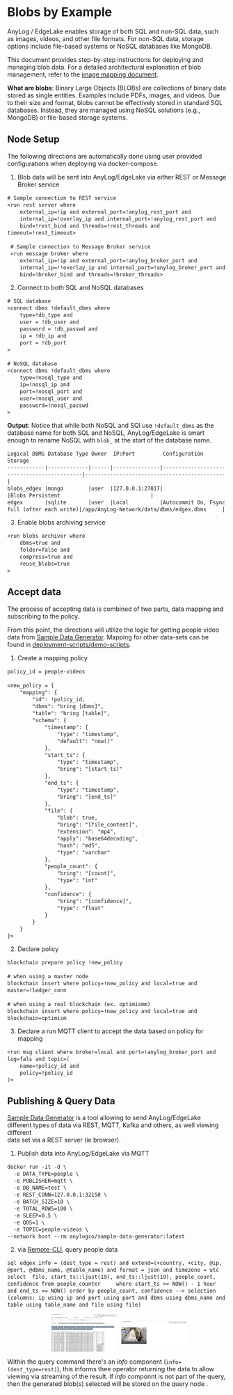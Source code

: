 # Blobs by Example 

AnyLog / EdgeLake enables storage of both SQL and non-SQL data, such as images, videos, and other file formats. For 
non-SQL data, storage options include file-based systems or NoSQL databases like MongoDB.

This document provides step-by-step instructions for deploying and managing blob data. For a detailed architectural 
explanation of blob management, refer to the [image mapping document](../image%20mapping.md).

**What are blobs**: Binary Large Objects (BLOBs) are collections of binary data stored as single entities. Examples 
include PDFs, images, and videos. Due to their size and format, blobs cannot be effectively stored in standard SQL 
databases. Instead, they are managed using NoSQL solutions (e.g., MongoDB) or file-based storage systems.

## Node Setup 
The following directions are automatically done using user provided configurations when deploying via docker-compose. 

1. Blob data will be sent into AnyLog/EdgeLake via either REST or Message Broker service 
```anylog
# Sample connection to REST service
<run rest server where
    external_ip=!ip and external_port=!anylog_rest_port and
    internal_ip=!overlay_ip and internal_port=!anylog_rest_port and
    bind=!rest_bind and threads=!rest_threads and timeout=!rest_timeout>

 # Sample connection to Message Broker service
 <run message broker where
    external_ip=!ip and external_port=!anylog_broker_port and
    internal_ip=!!overlay_ip and internal_port=!anylog_broker_port and
    bind=!broker_bind and threads=!broker_threads>
```

2. Connect to both SQL and NoSQL databases 
```anylog
# SQL database 
<connect dbms !default_dbms where
    type=!db_type and
    user = !db_user and
    password = !db_passwd and
    ip = !db_ip and
    port = !db_port
>

# NoSQL database 
<connect dbms !default_dbms where
    type=!nosql_type and
    ip=!nosql_ip and
    port=!nosql_port and
    user=!nosql_user and
    password=!nosql_passwd
>
```

**Output**: Notice that while both NoSQL and SQl use `!default_dbms` as the database name for both SQL and NoSQL, 
AnyLog/EdgeLake is smart enough to rename NoSQL with `blob_` at the start of the database name.   
```shell
Logical DBMS Database Type Owner  IP:Port         Configuration                                Storage                                       
------------|-------------|------|---------------|--------------------------------------------|---------------------------------------------|
blobs_edgex |mongo        |user  |127.0.0.1:27017|                                            |Blobs Persistent                             |
edgex       |sqlite       |user  |Local          |Autocommit On, Fsync full (after each write)|/app/AnyLog-Network/data/dbms/edgex.dbms     |
```

3. Enable blobs archiving service
```anylog 
<run blobs archiver where
    dbms=true and
    folder=false and
    compress=true and
    reuse_blobs=true
>
```

## Accept data 
The process of accepting data is combined of two parts, data mapping and subscribing to the policy. 

From this point, the directions will utilize the logic for getting people video data from 
<a href="https://github.com/AnyLog-co/Sample-Data-Generator" target="_blank">Sample Data Generator</a>. 
Mapping for other data-sets can be found in 
<a href="https://github.com/AnyLog-co/deployment-scripts/tree/main/demo-scripts" target="_blank">deployment-scripts/demo-scripts</a>. 

1. Create a mapping policy 
```anylog
policy_id = people-videos

<new_policy = {
    "mapping": {
        "id": !policy_id,
        "dbms": "bring [dbms]",
        "table": "bring [table]",
        "schema": {
            "timestamp": {
                "type": "timestamp",
                "default": "now()"
            },
            "start_ts": {
                "type": "timestamp",
                "bring": "[start_ts]"
            },
            "end_ts": {
                "type": "timestamp",
                "bring": "[end_ts]"
            },
            "file": {
                "blob": true,
                "bring": "[file_content]",
                "extension": "mp4",
                "apply": "base64decoding",
                "hash": "md5",
                "type": "varchar"
            },
            "people_count": {
                "bring": "[count]",
                "type": "int"
            },
            "confidence": {
                "bring": "[confidence]",
                "type": "float"
            }
        }
    }
}>
```

2. Declare policy 
```anylog
blockchain prepare policy !new_policy

# when using a master node  
blockchain insert where policy=!new_policy and local=true and master=!ledger_conn

# when using a real blockchain (ex. optimismm) 
blockchain insert where policy=!new_policy and local=true and blockchain=optimism 
 ```

3. Declare a run MQTT client to accept the data based on policy for mapping  
```anylog
<run msg client where broker=local and port=!anylog_broker_port and log=fals and topic=(
    name=!policy_id and 
    policy=!policy_id
)>  
```

## Publishing & Query Data
<a href="https://github.com/AnyLog-co/Sample-Data-Generator" target="_blank">Sample Data Generator</a> is a tool 
allowing to send AnyLog/EdgeLake different types of data via REST, MQTT, Kafka and others, as well viewing different  
data set via a REST server (ie browser). 

1. Publish data into AnyLog/EdgeLake via MQTT
```shell
docker run -it -d \
  -e DATA_TYPE=people \
  -e PUBLISHER=mqtt \
  -e DB_NAME=test \
  -e REST_CONN=127.0.0.1:32150 \
  -e BATCH_SIZE=10 \
  -e TOTAL_ROWS=100 \
  -e SLEEP=0.5 \
  -e QOS=1 \
  -e TOPIC=people-videos \
--network host --rm anylogco/sample-data-generator:latest
```

2. via [Remote-CLI](../northbound%20connectors/remote_cli.md), query people data
```anylog 
sql edgex info = (dest_type = rest) and extend=(+country, +city, @ip, @port, @dbms_name, @table_name) and format = json and timezone = utc  select  file, start_ts::ljust(19), end_ts::ljust(19), people_count, confidence from people_counter     where start_ts >= NOW() - 1 hour and end_ts <= NOW() order by people_count, confidence --> selection (columns: ip using ip and port using port and dbms using dbms_name and table using table_name and file using file)
```
<div style="display: flex; align-items: center; justify-content: center;">
  <img src="../imgs/blobs_img1.png" width="30%" height="30%" style="margin-left: 10px;" style="margin-right: 10px;" />
  <img src="../imgs/blobs_img2.png" width="30%" height="30%" style="margin-left: 10px;" style="margin-right: 10px;" />
</div>


Within the query command there's an _info_ component (`info=(dest_type=rest)`), this informs thee operator returning the 
data to allow viewing via streaming of the result. If _info_ componnt is not part of the query, then the generated 
blob(s) selected will be stored on the query node . 

